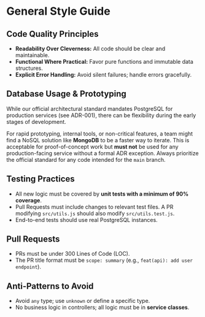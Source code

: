 # General Style Guide

## Code Quality Principles

-   **Readability Over Cleverness:** All code should be clear and maintainable.
-   **Functional Where Practical:** Favor pure functions and immutable data structures.
-   **Explicit Error Handling:** Avoid silent failures; handle errors gracefully.

## Database Usage & Prototyping

While our official architectural standard mandates PostgreSQL for production services (see ADR-001), there can be flexibility during the early stages of development.

For rapid prototyping, internal tools, or non-critical features, a team might find a NoSQL solution like **MongoDB** to be a faster way to iterate. This is acceptable for proof-of-concept work but **must not** be used for any production-facing service without a formal ADR exception. Always prioritize the official standard for any code intended for the `main` branch.

## Testing Practices

-   All new logic must be covered by **unit tests with a minimum of 90% coverage**.
-   Pull Requests must include changes to relevant test files. A PR modifying `src/utils.js` should also modify `src/utils.test.js`.
-   End-to-end tests should use real PostgreSQL instances.

## Pull Requests

-   PRs must be under 300 Lines of Code (LOC).
-   The PR title format must be `scope: summary` (e.g., `feat(api): add user endpoint`).

## Anti-Patterns to Avoid

-   Avoid `any` type; use `unknown` or define a specific type.
-   No business logic in controllers; all logic must be in **service classes**.